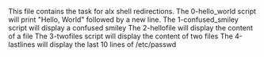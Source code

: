 This file contains the task for alx shell redirections. The 0-hello_world script will print "Hello, World" followed by a new line.
The 1-confused_smiley script will display a confused smiley
The 2-hellofile will display the content of a file
The 3-twofiles script will display the content of two files
The 4-lastlines will display the last 10 lines of /etc/passwd
